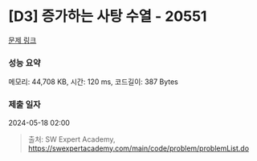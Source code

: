 # [D3] 증가하는 사탕 수열 - 20551 

[문제 링크](https://swexpertacademy.com/main/code/problem/problemDetail.do?contestProbId=AY4XhKTKU0IDFARM) 

### 성능 요약

메모리: 44,708 KB, 시간: 120 ms, 코드길이: 387 Bytes

### 제출 일자

2024-05-18 02:00



> 출처: SW Expert Academy, https://swexpertacademy.com/main/code/problem/problemList.do